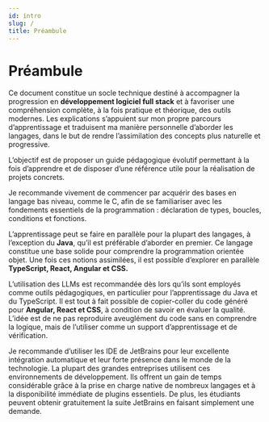 ```yaml
---
id: intro
slug: /
title: Préambule
---
```


# Préambule

Ce document constitue un socle technique destiné à accompagner la progression en **développement logiciel full stack** et à favoriser une compréhension complète, à la fois pratique et théorique, des outils modernes. Les explications s’appuient sur mon propre parcours d’apprentissage et traduisent ma manière personnelle d’aborder les langages, dans le but de rendre l’assimilation des concepts plus naturelle et progressive. 

L’objectif est de proposer un guide pédagogique évolutif permettant à la fois d’apprendre et de disposer d’une référence utile pour la réalisation de projets concrets.

Je recommande vivement de commencer par acquérir des bases en langage bas niveau, comme le C, afin de se familiariser avec les fondements essentiels de la programmation : déclaration de types, boucles, conditions et fonctions.

L’apprentissage peut se faire en parallèle pour la plupart des langages, à l’exception du **Java**, qu’il est préférable d’aborder en premier. Ce langage constitue une base solide pour comprendre la programmation orientée objet. Une fois ces notions assimilées, il est possible d’explorer en parallèle **TypeScript, React, Angular et CSS.**

L’utilisation des LLMs est recommandée dès lors qu’ils sont employés comme outils pédagogiques, en particulier pour l’apprentissage du Java et du TypeScript. Il est tout à fait possible de copier-coller du code généré pour **Angular, React et CSS**, à condition de savoir en évaluer la qualité. L’idée est de ne pas reproduire aveuglément du code sans en comprendre la logique, mais de l’utiliser comme un support d’apprentissage et de vérification.

Je recommande d’utiliser les IDE de JetBrains pour leur excellente intégration automatique et leur forte présence dans le monde de la technologie. La plupart des grandes entreprises utilisent ces environnements de développement. Ils offrent un gain de temps considérable grâce à la prise en charge native de nombreux langages et à la disponibilité immédiate de plugins essentiels. De plus, les étudiants peuvent obtenir gratuitement la suite JetBrains en faisant simplement une demande.
